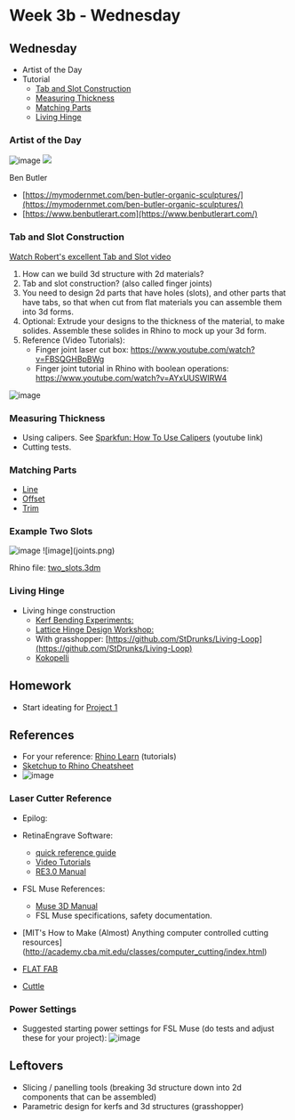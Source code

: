 # Week 3b - Wednesday

## Wednesday

- Artist of the Day
- Tutorial
  - [Tab and Slot Construction](#tab-and-slot-construction)
  - [Measuring Thickness](#measuring-thickness)
  - [Matching Parts](#matching-parts)
  - [Living Hinge](#living-hinge)

### Artist of the Day 

![image](https://user-images.githubusercontent.com/1598545/187927860-5f8562d7-a570-4f86-ad8a-f2e61c886b3b.png)
![](https://images.squarespace-cdn.com/content/v1/5bb29500b2cf79506caca11a/1541099211793-8FZ0ZVLHWFS3MZHK7UXI/Butler_5_Wanderers+%281%29.jpg?format=2500w)

Ben Butler

- [https://mymodernmet.com/ben-butler-organic-sculptures/](https://mymodernmet.com/ben-butler-organic-sculptures/)
- [https://www.benbutlerart.com](https://www.benbutlerart.com/)

### Tab and Slot Construction

[Watch Robert's excellent Tab and Slot video](https://drive.google.com/file/d/1vl3tXYDvtaKFR-5nZPMWjXdkxG93yDgn/view?usp=sharing)

1. How can we build 3d structure with 2d materials? 
2. Tab and slot construction? (also called finger joints)
3. You need to design 2d parts that have holes (slots), and other parts that have tabs, so that when cut from flat materials you can assemble them into 3d forms.
4. Optional: Extrude your designs to the thickness of the material, to make solides. Assemble these solides in Rhino to mock up your 3d form.
5. Reference (Video Tutorials):
   - Finger joint laser cut box: https://www.youtube.com/watch?v=FBSQGHBpBWg
   - Finger joint tutorial in Rhino with boolean operations: https://www.youtube.com/watch?v=AYxUUSWIRW4

<img width="543" alt="image" src="https://user-images.githubusercontent.com/1598545/187929511-8a4545b6-dddb-4427-8dcc-b22d8726bd96.png">

### Measuring Thickness
- Using calipers. See [Sparkfun: How To Use Calipers](https://www.youtube.com/watch?v=73YJA5giZfs) (youtube link)
- Cutting tests. 

### Matching Parts
- [Line](https://docs.mcneel.com/rhino/7/help/en-us/index.htm#commands/line.htm)
- [Offset](https://docs.mcneel.com/rhino/7/help/en-us/index.htm#commands/offset.htm)
- [Trim](https://docs.mcneel.com/rhino/7/help/en-us/index.htm#commands/trim.htm)

### Example Two Slots

<img width="600" alt="image" src="https://user-images.githubusercontent.com/1598545/189883344-83d52a8c-c5cc-4190-a7df-1a2f3d3a5d5b.png">
![image](joints.png)

Rhino file: [two_slots.3dm](../examples/two_slots.3dm)

### Living Hinge
- Living hinge construction
  - [Kerf Bending Experiments:](https://web.archive.org/web/20221117232952/https://www.martin-breuer.com/kerf-bending-patterns)
  - [Lattice Hinge Design Workshop:](https://futurearchi.org/t/lattice-hinge-design-workshop-starting-from-an-open-source-grasshopper-design/576)
  - With grasshopper: [https://github.com/StDrunks/Living-Loop](https://github.com/StDrunks/Living-Loop)
  - [Kokopelli](https://makezine.com/article/workshop/kokopelli-quickstart-parametric-living-hinge/)

## Homework
- Start ideating for [Project 1](../projects/project1.md)

## References
- For your reference: [Rhino Learn](https://www.rhino3d.com/learn/?keyword=kind:%20rhino_win) (tutorials)
- [Sketchup to Rhino Cheatsheet](https://static1.squarespace.com/static/585ca81337c5816afcb8d981/t/5c7478b715fcc0b3c46366d7/1551136953876/Sketchup-Rhino+Cheat+Sheet.pdf)
- ![image](https://user-images.githubusercontent.com/1598545/131845474-7ce17921-1ce1-4601-b6ef-96ec6d62a6cc.png)

### Laser Cutter Reference
- Epilog:
- RetinaEngrave Software:
  - [quick reference guide](https://info.fslaser.com/hubfs/Public_Documents/RetinaEngrave%20v3.0%20RefGuide.pdf)  
  - [Video Tutorials](https://www.youtube.com/playlist?list=PL_1I1UNQ4oGa0w55C772Y1mC6F4f3ZcG6)
  - [RE3.0 Manual](https://info.fslaser.com/hubfs/Public_Documents/RetinaEngrave%20v3.0%20Manual.pdf)
- FSL Muse References:
  - [Muse 3D Manual](https://f.hubspotusercontent00.net/hubfs/2882208/MUSE_MANUAL.pdf)
  - FSL Muse specifications, safety documentation.

- [MIT's How to Make (Almost) Anything computer controlled cutting resources] (http://academy.cba.mit.edu/classes/computer_cutting/index.html)
- [FLAT FAB](http://flatfab.com/)
- [Cuttle](9https://cuttle.xyz/)


### Power Settings
- Suggested starting power settings for FSL Muse (do tests and adjust these for your project):
![image](https://user-images.githubusercontent.com/1598545/132598192-898d58a6-ba56-40fc-8e95-18374daada8a.png)

## Leftovers 
- Slicing / panelling tools (breaking 3d structure down into 2d components that can be assembled)
- Parametric design for kerfs and 3d structures (grasshopper)

